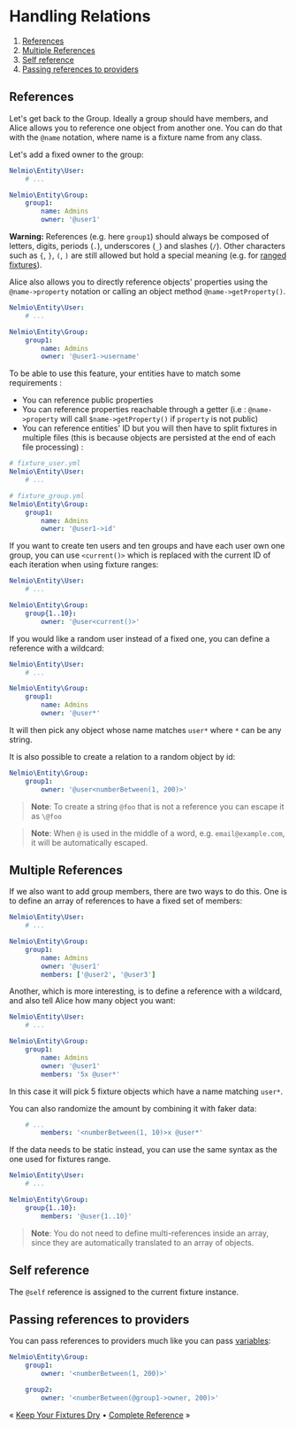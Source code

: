 # Handling Relations

1. [References](#references)
1. [Multiple References](#multiple-references)
1. [Self reference](#self-reference)
1. [Passing references to providers](#passing-references-to-providers)


## References

Let's get back to the Group. Ideally a group should have members, and Alice
allows you to reference one object from another one. You can do that with the
`@name` notation, where name is a fixture name from any class.

Let's add a fixed owner to the group:

```yaml
Nelmio\Entity\User:
    # ...

Nelmio\Entity\Group:
    group1:
        name: Admins
        owner: '@user1'
```

**Warning:** References (e.g. here `group1`) should always be composed of
letters, digits, periods (`.`), underscores (`_`) and slashes (`/`). Other
characters such as `{`, `}`, `(`, `)` are still allowed but hold a special
meaning (e.g. for [ranged fixtures](complete-reference.md#fixture-ranges)).

Alice also allows you to directly reference objects' properties using
the `@name->property` notation or calling an object method
`@name->getProperty()`.

```yaml
Nelmio\Entity\User:
    # ...

Nelmio\Entity\Group:
    group1:
        name: Admins
        owner: '@user1->username'
```

To be able to use this feature, your entities have to match some requirements :
* You can reference public properties
* You can reference properties reachable through a getter (i.e :
`@name->property` will call `$name->getProperty()` if ```property``` is not
public)
* You can reference entities' ID but you will then have to split fixtures in
multiple files (this is because objects are persisted at the end of each file
processing) :

```yaml
# fixture_user.yml
Nelmio\Entity\User:
    # ...
```

```yaml
# fixture_group.yml
Nelmio\Entity\Group:
    group1:
        name: Admins
        owner: '@user1->id'
```

If you want to create ten users and ten groups and have each user own one
group, you can use `<current()>` which is replaced with the current ID of
each iteration when using fixture ranges:

```yaml
Nelmio\Entity\User:
    # ...

Nelmio\Entity\Group:
    group{1..10}:
        owner: '@user<current()>'
```

If you would like a random user instead of a fixed one, you can define a
reference with a wildcard:

```yaml
Nelmio\Entity\User:
    # ...

Nelmio\Entity\Group:
    group1:
        name: Admins
        owner: '@user*'
```

It will then pick any object whose name matches `user*` where `*` can be any
string.

It is also possible to create a relation to a random object by id:

```yaml
Nelmio\Entity\Group:
    group1:
        owner: '@user<numberBetween(1, 200)>'
```

> **Note**: To create a string `@foo` that is not a reference you can escape it
> as `\@foo`

> **Note**: When `@` is used in the middle of a word, e.g. `email@example.com`,
it will be automatically escaped.


## Multiple References

If we also want to add group members, there are two ways to do this.
One is to define an array of references to have a fixed set of members:

```yaml
Nelmio\Entity\User:
    # ...

Nelmio\Entity\Group:
    group1:
        name: Admins
        owner: '@user1'
        members: ['@user2', '@user3']
```

Another, which is more interesting, is to define a reference with a wildcard,
and also tell Alice how many object you want:

```yaml
Nelmio\Entity\User:
    # ...

Nelmio\Entity\Group:
    group1:
        name: Admins
        owner: '@user1'
        members: '5x @user*'
```

In this case it will pick 5 fixture objects which have a name matching `user*`.

You can also randomize the amount by combining it with faker data:

```yaml
    # ...
        members: '<numberBetween(1, 10)>x @user*'
```

If the data needs to be static instead, you can use the same syntax as
the one used for fixtures range.

```yaml
Nelmio\Entity\User:
    # ...

Nelmio\Entity\Group:
    group{1..10}:
        members: '@user{1..10}'
```

> **Note**: You do not need to define multi-references inside an array, since
> they are automatically translated to an array of objects.


## Self reference

The `@self` reference is assigned to the current fixture instance.

## Passing references to providers

You can pass references to providers much like you can pass [variables](fixtures-refactoring.md#variables):

```yaml
Nelmio\Entity\Group:
    group1:
        owner: '<numberBetween(1, 200)>'

    group2:
        owner: '<numberBetween(@group1->owner, 200)>'
```


« [Keep Your Fixtures Dry](fixtures-refactoring.md) • [Complete Reference](complete-reference.md) »
